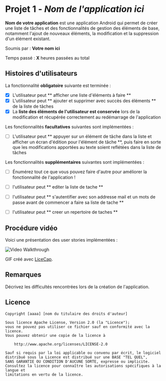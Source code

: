 # Projet 1 - *Nom de l'application ici*

**Nom de votre application** est une application Android qui permet de créer une liste de tâches et des fonctionnalités de gestion des éléments de base, notamment l'ajout de nouveaux éléments, la modification et la suppression d'un élément existant.

Soumis par : **Votre nom ici**

Temps passé : **X** heures passées au total

## Histoires d'utilisateurs

La fonctionnalité **obligatoire** suivante est terminée :

* [x] L'utilisateur peut ** afficher une liste d'éléments à faire **
* [x] L'utilisateur peut ** ajouter et supprimer avec succès des éléments ** de la liste de tâches
* [x] La **liste des éléments de l'utilisateur est conservée** lors de la modification et récupérée correctement au redémarrage de l'application

Les fonctionnalités **facultatives** suivantes sont implémentées :

* [ ] L'utilisateur peut ** appuyer sur un élément de tâche dans la liste et afficher un écran d'édition pour l'élément de tâche **, puis faire en sorte que les modifications apportées au texte soient reflétées dans la liste de tâches

Les fonctionnalités **supplémentaires** suivantes sont implémentées :

* [ ] Énumérez tout ce que vous pouvez faire d'autre pour améliorer la fonctionnalité de l'application !
* [ ] l'utilisateur peut ** editer la liste de tache **
* [ ] l'utilisateur peut ** s'autentifier avec son addresse mail et un mots de passe avant de commencer a faire sa liste de tache **
* [ ] l'utilisateur peut ** creer un repertoire de taches **


## Procédure vidéo

Voici une présentation des user stories implémentées :

<img src='https://imgur.com/yU8V4M6.gif' title='Video Walkthrough' width='' alt='Video Walkthrough' />

GIF créé avec [LiceCap](http://www.cockos.com/licecap/).

## Remarques

Décrivez les difficultés rencontrées lors de la création de l'application.

## Licence

    Copyright [aaaa] [nom du titulaire des droits d'auteur]

    Sous licence Apache License, Version 2.0 (la "Licence");
    vous ne pouvez pas utiliser ce fichier sauf en conformité avec la licence.
    Vous pouvez obtenir une copie de la licence à

        http://www.apache.org/licenses/LICENSE-2.0

    Sauf si requis par la loi applicable ou convenu par écrit, le logiciel
    distribué sous la Licence est distribué sur une BASE "TEL QUEL",
    SANS GARANTIE OU CONDITION D'AUCUNE SORTE, expresse ou implicite.
    Consultez la licence pour connaître les autorisations spécifiques à la langue et
    limitations en vertu de la licence.
